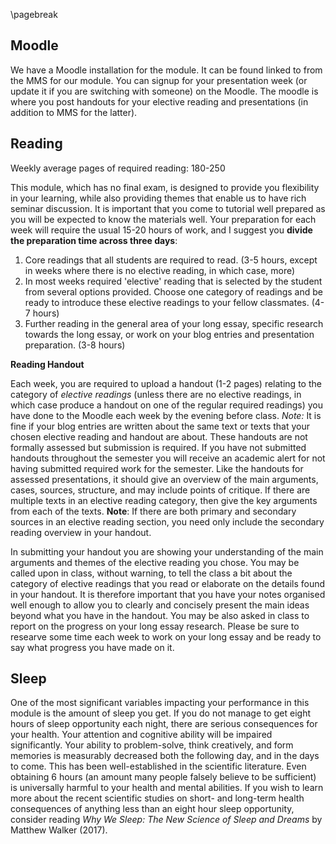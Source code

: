 \pagebreak

## Moodle

We have a Moodle installation for the module. It can be found linked to from the MMS for our module. You can signup for your presentation week (or update it if you are switching with someone) on the Moodle. The moodle is where you post handouts for your elective reading and presentations (in addition to MMS for the latter).

## Reading

Weekly average pages of required reading: 180-250

This module, which has no final exam, is designed to provide you flexibility in your learning, while also providing themes that enable us to have rich seminar discussion. It is important that you come to tutorial well prepared as you will be expected to know the materials well. Your preparation for each week will require the usual 15-20 hours of work, and I suggest you **divide the preparation time across three days**:

1) Core readings that all students are required to read. (3-5 hours, except in weeks where there is no elective reading, in which case, more)
2) In most weeks required 'elective' reading that is selected by the student from several options provided. Choose one category of readings and be ready to introduce these elective readings to your fellow classmates. (4-7 hours)
3) Further reading in the general area of your long essay, specific research towards the long essay, or work on your blog entries and presentation preparation. (3-8 hours)

**Reading Handout**

Each week, you are required to upload a handout (1-2 pages) relating to the category of *elective readings* (unless there are no elective readings, in which case produce a handout on one of the regular required readings) you have done to the Moodle each week by the evening before class. *Note:* It is fine if your blog entries are written about the same text or texts that your chosen elective reading and handout are about. These handouts are not formally assessed but submission is required. If you have not submitted handouts throughout the semester you will receive an academic alert for not having submitted required work for the semester. Like the handouts for assessed presentations, it should give an overview of the main arguments, cases, sources, structure, and may include points of critique. If there are multiple texts in an elective reading category, then give the key arguments from each of the texts. **Note**: If there are both primary and secondary sources in an elective reading section, you need only include the secondary reading overview in your handout.

In submitting your handout you are showing your understanding of the main arguments and themes of the elective reading you chose. You may be called upon in class, without warning, to tell the class a bit about the category of elective readings that you read or elaborate on the details found in your handout. It is therefore important that you have your notes organised well enough to allow you to clearly and concisely present the main ideas beyond what you have in the handout. You may be also asked in class to report on the progress on your long essay research. Please be sure to researve some time each week to work on your long essay and be ready to say what progress you have made on it.

## Sleep

One of the most significant variables impacting your performance in this module is the amount of sleep you get. If you do not manage to get eight hours of sleep opportunity each night, there are serious consequences for your health. Your attention and cognitive ability will be impaired significantly. Your ability to problem-solve, think creatively, and form memories is measurably decreased both the following day, and in the days to come. This has been well-established in the scientific literature. Even obtaining 6 hours (an amount many people falsely believe to be sufficient) is universally harmful to your health and mental abilities. If you wish to learn more about the recent scientific studies on short- and long-term health consequences of anything less than an eight hour sleep opportunity, consider reading *Why We Sleep: The New Science of Sleep and Dreams* by Matthew Walker (2017).

